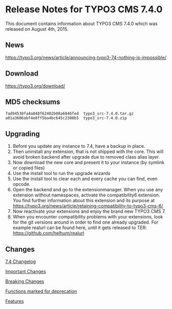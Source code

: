 Release Notes for TYPO3 CMS 7.4.0
=================================

This document contains information about TYPO3 CMS 7.4.0 which was
released on August 4th, 2015.

News
----

<https://typo3.org/news/article/announcing-typo3-74-nothing-is-impossible/>

Download
--------

<https://typo3.org/download/>

MD5 checksums
-------------

    7ad94538fa4a848f62402b08a6846fed  typo3_src-7.4.0.tar.gz
    a01a3606abf4e8ff5ba4bc645c2380b5  typo3_src-7.4.0.zip

Upgrading
---------

1.  Before you update any instance to 7.4, have a backup in place.
2.  Then uninstall any extension, that is not shipped with the core.
    This will avoid broken backend after upgrade due to removed class
    alias layer.
3.  Now download the new core and present it to your instance (by
    symlink or copied files)
4.  Use the install tool to run the upgrade wizards
5.  Use the install tool to clear each and every cache you can find,
    even opcode.
6.  Open the backend and go to the extensionmanager. When you use any
    extension without namespaces, activate the compatibility6 extension.
    You find further information about this extension and its purpose at
    <https://typo3.org/news/article/retaining-compatibility-to-typo3-cms-6/>
7.  Now reactivate your extensions and enjoy the brand new TYPO3 CMS 7.
8.  When you encounter compatibility problems with your extensions, look
    for the git versions around in order to find one already upgraded.
    For example realurl can be found here, until it gets released to
    TER: <https://github.com/helhum/realurl>

Changes
-------

[7.4
Changelog](https://docs.typo3.org/typo3cms/extensions/core/7.6/Changelog/7.4/Index.html)

[Important Changes](TYPO3.CMS/Releases/7.4/Important "wikilink")

[Breaking Changes](TYPO3.CMS/Releases/7.4/Breaking "wikilink")

[Functions marked for
deprecation](TYPO3.CMS/Releases/7.4/Deprecation "wikilink")

[Features](TYPO3.CMS/Releases/7.4/Feature "wikilink")


